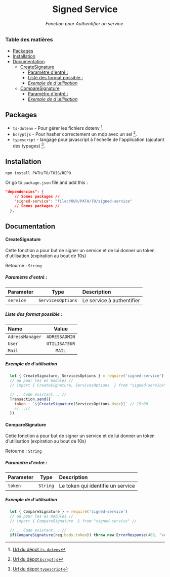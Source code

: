 <div align="center">
  <h1>Signed Service</h1>
  <h6>Fonction pour Authentifier un service.</h6>
</div>

### Table des matières
- [Packages](#packages)
- [Installation](#installation)
- [Documentation](#documentation)
    - [CreateSignature](#createsignature)
      - [Paramètre d'entré :](#paramètre-dentré-)
      - [Liste des format possible :](#liste-des-format-possible-)
      - [*Exemple de d'utilisation*](#exemple-de-dutilisation)
    - [CompareSignature](#comparesignature)
      - [Paramètre d'entré :](#paramètre-dentré--1)
      - [*Exemple de d'utilisation*](#exemple-de-dutilisation-1)


## Packages

- `ts-dotenv` - Pour gérer les fichiers dotenv [^1].
- `bcryptjs` - Pour hasher correctement un mdp avec un sel [^2].
- `typescript` - langage pour javascript à l'échelle de l'application (ajoutant des typages) [^3].

## Installation

```shell
npm install PATH/TO/THIS/REPO
```

Or go to `package.json` file and add this :

```json
"dependencies": {
    // Somes packages //
    "signed-service": "file:YOUR/PATH/TO/signed-service"
    // Somes packages //
  },
```

## Documentation

#### CreateSignature
Cette fonction a pour but de signer un service et de lui donner un token d'utilisation (expiration au bout de 10s)

Retourne : `String`

##### Paramètre d'entré :

| Parameter | Type | Description |
| :-------- | :--: | :---------- |
| `service` | `ServicesOptions` | Le service à authentifier |

##### Liste des format possible :
| Name | Value | 
| :-------- | :--: |
| `AdressManager` | `ADRESSADMIN` |
| `User` | `UTILISATEUR` |
| `Mail` | `MAIL` |

##### *Exemple de d'utilisation*
```js
  let { CreateSignature, ServicesOptions } = require('signed-service')
  // ou pour les es modules //
  // import { CreateSignature, ServicesOptions  } from "signed-service" //

  // ...Code existant... //
  Transaction.send({
    token : `${CreateSignature(ServicesOptions.User)}` // 15:08
    //...//
  })
```

#### CompareSignature
Cette fonction a pour but de signer un service et de lui donner un token d'utilisation (expiration au bout de 10s)

Retourne : `String`

##### Paramètre d'entré :

| Parameter | Type | Description |
| :-------- | :--: | :---------- |
| `token` | `String` | Le token qui identifie un service |

##### *Exemple de d'utilisation*
```js
  let { CompareSignature } = require('signed-service')
  // ou pour les es modules //
  // import { CompareSignature  } from "signed-service" //

  // ...Code existant... //
  if(CompareSignature(req.body.token)) throw new ErrorResponse(403, "vous n'avez pas accès à cette route")
```

[^1]: [Url du dépot `ts-dotenv`](https://www.npmjs.com/package/ts-dotenv)
[^2]: [Url du dépot `bcryptjs`](https://www.npmjs.com/package/bcryptjs)
[^3]: [Url du dépot `typescript`](https://www.npmjs.com/package/typescript)